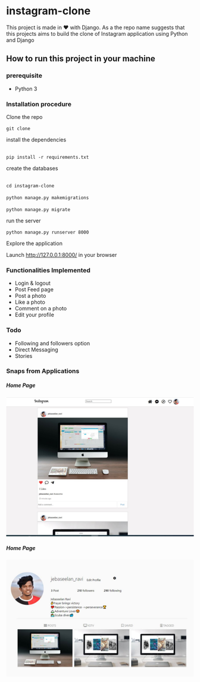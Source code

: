 # instagram-clone


This project is made in :heart: with Django. As a the repo name suggests that this projects aims to build the clone of Instagram application using Python and Django


## How to run this project in your machine

### prerequisite 
- Python 3

### Installation procedure

Clone the repo

```shell script
git clone 
```

install the dependencies
```shell script

pip install -r requirements.txt

```
create the databases

```shell script

cd instagram-clone

python manage.py makemigrations

python manage.py migrate
```

run the server

```shell script
python manage.py runserver 8000

```

Explore the application

Launch http://127.0.0.1:8000/ in your browser

### Functionalities Implemented

- Login & logout
- Post Feed page
- Post a photo
- Like a photo
- Comment on a photo
- Edit your profile

### Todo

 - Following and followers option
 - Direct Messaging
 - Stories 
 
### Snaps from Applications 

##### Home Page 

![Alt text](./insta/static/demo/homepage.JPG?raw=true "Title")


##### Home Page 

![Alt text](./insta/static/demo/profile.JPG?raw=true "Title")


